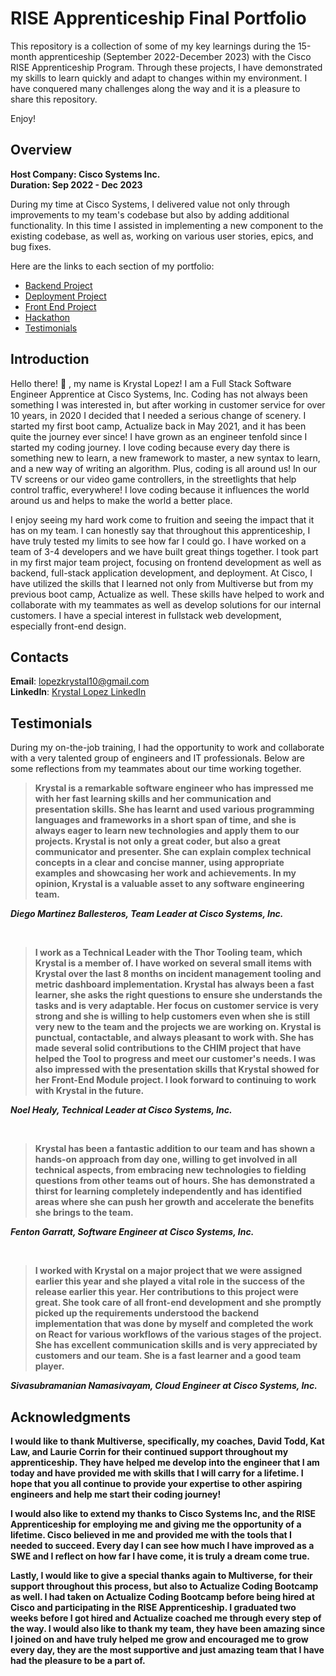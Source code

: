 # RISE Apprenticeship Final Portfolio

This repository is a collection of some of my key learnings during the 15-month apprenticeship (September 2022-December 2023) with the Cisco RISE Apprenticeship Program. Through these projects, I have demonstrated my skills to learn quickly and adapt to changes within my environment. I have conquered many challenges along the way and it is a pleasure to share this repository. 

Enjoy!

## Overview 

<b>Host Company: Cisco Systems Inc.</b>
<br>
<b>Duration: Sep 2022 - Dec 2023 </b>

During my time at Cisco Systems, I delivered value not only through improvements to my team's codebase but also by adding additional functionality. In this time I assisted in implementing a new component to the existing codebase, as well as, working on various user stories, epics, and bug fixes.

<p>Here are the links to each section of my portfolio:</p>

- [Backend Project](https://github.com/krystallopez/kl-portfolio/tree/main/Backend%20Project)
- [Deployment Project](https://github.com/krystallopez/kl-portfolio/tree/main/Deployment%20Project)
- [Front End Project](https://github.com/krystallopez/kl-portfolio/tree/main/Front%20End%20Project%20)
- [Hackathon](https://github.com/krystallopez/kl-portfolio/tree/main/Hackathon)
- [Testimonials](https://github.com/krystallopez/kl-portfolio#testimonials)


## Introduction

Hello there! :wave: , my name is Krystal Lopez! I am a Full Stack Software Engineer Apprentice at Cisco Systems, Inc. Coding has not always been something I was interested in, but after working in customer service for over 10 years, in 2020 I decided that I needed a serious change of scenery. I started my first boot camp, Actualize back in May 2021, and it has been quite the journey ever since! I have grown as an engineer tenfold since I started my coding journey. I love coding because every day there is something new to learn, a new framework to master, a new syntax to learn, and a new way of writing an algorithm. Plus, coding is all around us! In our TV screens or our video game controllers, in the streetlights that help control traffic, everywhere! I love coding because it influences the world around us and helps to make the world a better place. 

I enjoy seeing my hard work come to fruition and seeing the impact that it has on my team. I can honestly say that throughout this apprenticeship, I have truly tested my limits to see how far I could go. I have worked on a team of 3-4 developers and we have built great things together.  I took part in my first major team project, focusing on frontend development as well as backend, full-stack application development, and deployment. At Cisco, I have utilized the skills that I learned not only from Multiverse but from my previous boot camp, Actualize as well. These skills have helped to work and collaborate with my teammates as well as develop solutions for our internal customers. I have a special interest in fullstack web development, especially front-end design. 


## Contacts 

<b>Email</b>: lopezkrystal10@gmail.com
<br>
<b>LinkedIn</b>: [Krystal Lopez LinkedIn](https://www.linkedin.com/in/krystallopez30/)
<br>




## Testimonials

During my on-the-job training, I had the opportunity to work and collaborate with a very talented group of engineers and IT professionals. Below are some reflections from my teammates about our time working together. 
<br>

> <p><b>Krystal is a remarkable software engineer who has impressed me with her fast learning skills and her communication and presentation skills. She has learnt and used various programming languages and frameworks in a short span of time, and she is always eager to learn new technologies and apply them to our projects. Krystal is not only a great coder, but also a great communicator and presenter. She can explain complex technical concepts in a clear and concise manner, using appropriate examples and showcasing her work and achievements. In my opinion, Krystal is a valuable asset to any software engineering team.
</b></p>
<p><b><i>Diego Martinez Ballesteros, Team Leader at Cisco Systems, Inc.</i></b></p>
<br>

> <p><b>I work as a Technical Leader with the Thor Tooling team, which Krystal is a member of. I have worked on several small items with Krystal over the last 8 months on incident management tooling and metric dashboard implementation. Krystal has always been a fast learner, she asks the right questions to ensure she understands the tasks and is very adaptable. Her focus on customer service is very strong and she is willing to help customers even when she is still very new to the team and the projects we are working on. Krystal is punctual, contactable, and always pleasant to work with. She has made several solid contributions to the CHIM project that have helped the Tool to progress and meet our customer's needs. I was also impressed with the presentation skills that Krystal showed for her Front-End Module project. I look forward to continuing to work with Krystal in the future.</p> 
<p><b><i> Noel Healy, Technical Leader at Cisco Systems, Inc. </i></b></p>
<br>

> <p><b>Krystal has been a fantastic addition to our team and has shown a hands-on approach from day one, willing to get involved in all technical aspects, from embracing new technologies to fielding questions from other teams out of hours. She has demonstrated a thirst for learning completely independently and has identified areas where she can push her growth and accelerate the benefits she brings to the team.</b></p>
<p><b><i>Fenton Garratt, Software Engineer at Cisco Systems, Inc.</b></i></p>

<br>

> <p><b>I worked with Krystal on a major project that we were assigned earlier this year and she played a vital role in the success of the release earlier this year. Her contributions to this project were great. She took care of all front-end development and she promptly picked up the requirements understood the backend implementation that was done by myself and completed the work on React for various workflows of the various stages of the project. She has excellent communication skills and is very appreciated by customers and our team. She is a fast learner and a good team player.</b></p>
<p><b><i>Sivasubramanian Namasivayam, Cloud Engineer at Cisco Systems, Inc.</b></i></p>

## Acknowledgments

I would like to thank Multiverse, specifically, my coaches, David Todd, Kat Law, and Laurie Corrin for their continued support throughout my apprenticeship. They have helped me develop into the engineer that I am today and have provided me with skills that I will carry for a lifetime. I hope that you all continue to provide your expertise to other aspiring engineers and help me start their coding journey! 

I would also like to extend my thanks to Cisco Systems Inc, and the RISE Apprenticeship for employing me and giving me the opportunity of a lifetime. Cisco believed in me and provided me with the tools that I needed to succeed. Every day I can see how much I have improved as a SWE and I reflect on how far I have come, it is truly a dream come true. 

Lastly, I would like to give a special thanks again to Multiverse, for their support throughout this process, but also to Actualize Coding Bootcamp as well. I had taken on Actualize Coding Bootcamp before being hired at Cisco and participating in the RISE Apprenticeship. I graduated two weeks before I got hired and Actualize coached me through every step of the way. I would also like to thank my team, they have been amazing since I joined on and have truly helped me grow and encouraged me to grow every day, they are the most supportive and just amazing team that I have had the pleasure to be a part of. 
